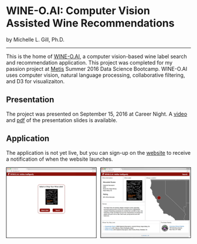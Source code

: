 # WINE-O.AI: Computer Vision Assisted Wine Recommendations

by Michelle L. Gill, Ph.D.

----------------------------

This is the home of [WINE-O.AI](http://wine-o.ai), a computer vision-based wine label search and recommendation application. This project was completed for my passion project at [Metis](http://thisismetis.com) Summer 2016 Data Science Bootcamp. WINE-O.AI uses computer vision, natural language processing, collaborative filtering, and D3 for visualizaiton.

## Presentation

The project was presented on September 15, 2016 at Career Night. A [video](http://wineoai.michellelynngill.com/presentation/WINE-O_AI_MLGill.m4v) and [pdf](http://wineoai.michellelynngill.com/presentation/WINE-O_AI_MLGill.pdf) of the presentation slides is available.


## Application

The application is not yet live, but you can sign-up on the [website](http://wine-o.ai) to receive a notification of when the website launches.

![Coming Soon!](./figures/WINE-O_AI_SideBySide_MLGill.png)





